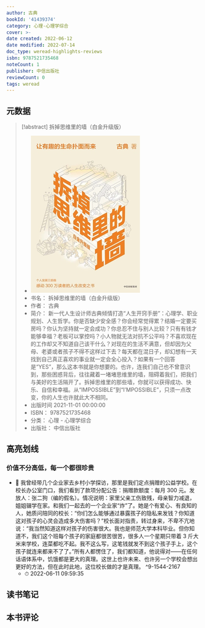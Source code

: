 ```yaml
---
author: 古典
bookId: '41439374'
category: 心理-心理学综合
cover: >-
date created: 2022-06-12
date modified: 2022-07-14
doc_type: weread-highlights-reviews
isbn: 9787521735468
noteCount: 1
publisher: 中信出版社
reviewCount: 0
tags: weread
---
```


## 元数据

> [!abstract] 拆掉思维里的墙（白金升级版）
> - ![ 拆掉思维里的墙（白金升级版）|200](Extras/Media/_拆掉思维里的墙（白金升级版）!200.jpg)
> - 书名： 拆掉思维里的墙（白金升级版）
> - 作者： 古典
> - 简介： 新一代人生设计师古典倾情打造“人生开窍手册”：心理学、职业规划、人生哲学。你是否缺少安全感？你会经常觉得累？结婚一定要买房吗？你认为坚持就一定会成功？你总忍不住与别人比较？只有有钱才能够幸福？老板可以掌控吗？小人物就无法对抗不公平吗？不喜欢现在的工作却又不知道自己该干什么？对现在的生活不满意，但却因为父母、老婆或者孩子不得不这样过下去？每天都在混日子，却幻想有一天找到自己真正喜欢的事业就一定会全心投入？如果有一个回答是“YES”，那么这本书就是你想要的。也许，连我们自己也不曾意识到，那些困惑背后，往往藏着一堵堵思维里的墙，阻碍着我们，把我们与美好的生活隔开了。拆掉思维里的那些墙，你就可以获得成功、快乐、自信和幸福。从“IMPOSSIBLE”到“I’MPOSSIBLE”，只须一点改变，你的人生也许就此大不相同。
> - 出版时间 2021-11-01 00:00:00
> - ISBN： 9787521735468
> - 分类： 心理 - 心理学综合
> - 出版社： 中信出版社

## 高亮划线

### 价值不分高低，每一个都很珍贵

- 📌 我曾经带几个企业家去乡村小学探访，那里是我们定点捐赠的公益学校。在校长办公室门口，我们看到了款项分配公告：捐赠款额度：每月 300 元。发放人：张二狗（编的假名）。情况说明：家里父亲工伤致残，母亲智力减退，姐姐辍学在家。和我们一起去的一个企业家“炸”了。她是个有爱心、有良知的人，她质问陪同的校长：“你们怎么能够通过暴露孩子的隐私来发钱？你知道这对孩子的心灵会造成多大伤害吗？”校长面对指责，转过身来，不卑不亢地说：“我当然知道这样对孩子的伤害很大。我也是师范大学本科毕业。但你知道不，我们这个班每个孩子的家庭都很苦很苦，很多人一个星期只带着 3 斤大米来学校，连菜都吃不起。我不这么写，这笔钱就发不到这个孩子手上，这个孩子就连来都来不了了。”所有人都愣住了，我们都知道，他说得对——在任何话语体系中，饥饿都是更大的真理。这世上也许未来、也许另一个学校会想出更好的方法，但在此时此地，这位校长做的才是真理。 ^9-1544-2167
	- ⏱ 2022-06-11 09:59:35

## 读书笔记

## 本书评论
